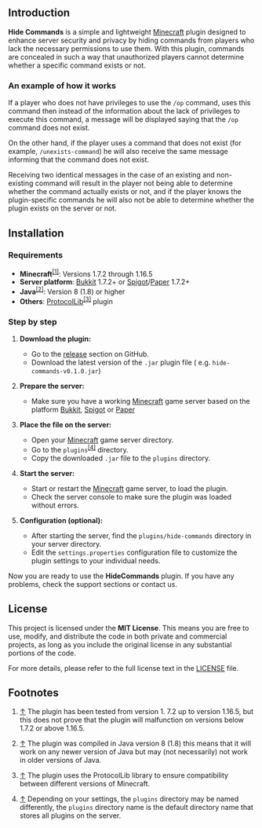## Introduction

**Hide Commands** is a simple and lightweight
[Minecraft](https://www.minecraft.net/) plugin designed to enhance server
security and privacy by hiding commands from players who lack the necessary
permissions to use them. With this plugin, commands are concealed in such a way
that unauthorized players cannot determine whether a specific command exists or
not.

### An example of how it works

If a player who does not have privileges to use the `/op` command, uses this
command then instead of the information about the lack of privileges to execute
this command, a message will be displayed saying that the `/op` command does not
exist.

On the other hand, if the player uses a command that does not exist (for
example, `/unexists-command`) he will also receive the same message informing
that the command does not exist.

Receiving two identical messages in the case of an existing and non-existing
command will result in the player not being able to determine whether the
command actually exists or not, and if the player knows the plugin-specific
commands he will also not be able to determine whether the plugin exists on the
server or not.

## Installation

### Requirements

- **Minecraft**<sup id="r-1">[[1]](#n-1)</sup>: Versions 1.7.2 through 1.16.5
- **Server platform**: [Bukkit](https://dev.bukkit.org/) 1.7.2+ or
  [Spigot](https://www.spigotmc.org/)/[Paper](https://papermc.io/) 1.7.2+
- **Java**<sup id="r-2">[[2]](#n-2)</sup>: Version 8 (1.8) or higher
- **Others**: [ProtocolLib](https://github.com/dmulloy2/ProtocolLib)<sup
  id="r-3">[[3]](#n-3)</sup> plugin

### Step by step

1. **Download the plugin:**
   * Go to the [release](https://github.com/kvdpxne/hide-commands/releases)
     section on GitHub.
   * Download the latest version of the `.jar` plugin file (
     e.g. `hide-commands-v0.1.0.jar`)


2. **Prepare the server:**
   * Make sure you have a working [Minecraft](https://www.minecraft.net/) game
     server based on the platform [Bukkit](https://dev.bukkit.org/),
     [Spigot](https://www.spigotmc.org/) or [Paper](https://papermc.io/)


3. **Place the file on the server:**
   * Open your [Minecraft](https://www.minecraft.net/) game server directory.
   * Go to the `plugins`<sup id="r-4">[[4]](#n-4)</sup> directory.
   * Copy the downloaded `.jar` file to the `plugins` directory.


4. **Start the server:**
   * Start or restart the [Minecraft](https://www.minecraft.net/) game server,
     to load the plugin.
   * Check the server console to make sure the plugin was loaded without errors.


5. **Configuration (optional):**
   * After starting the server, find the `plugins/hide-commands` directory in
     your server directory.
   * Edit the `settings.properties` configuration file to customize the plugin
     settings to your individual needs.

Now you are ready to use the **HideCommands** plugin. If you have any problems, 
check the support sections or contact us.

## License

This project is licensed under the **MIT License**. This means you are free to
use, modify, and distribute the code in both private and commercial projects, as
long as you include the original license in any substantial portions of the
code.

For more details, please refer to the full license text in the
[LICENSE](https://github.com/kvdpxne/hide-commands/blob/master/LICENSE) file.

## Footnotes

1. [&uarr;](#r-1) <span id="n-1">The plugin has been tested from version 1.
   7.2 up to version 1.16.5, but this does not prove that the plugin will
   malfunction on versions below 1.7.2 or above 1.16.5.</span>

2. [&uarr;](#r-2) <span id="n-2">The plugin was compiled in Java version 8 (1.8)
   this means that it will work on any newer version of Java but may (not
   necessarily) not work in older versions of Java.</span>

3. [&uarr;](#r-3) <span id="n-3">The plugin uses the ProtocolLib library to
   ensure compatibility between different versions of Minecraft.</span>

4. [&uarr;](#r-4) <span id="n-4">Depending on your settings, the `plugins`
   directory may be named differently, the `plugins` directory name is the
   default directory name that stores all plugins on the server.</span>